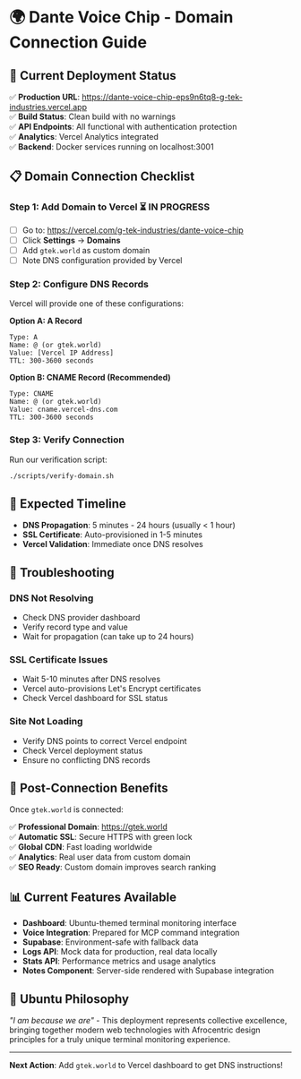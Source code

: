 # 🌍 Dante Voice Chip - Domain Connection Guide

## 🚀 Current Deployment Status

✅ **Production URL**: https://dante-voice-chip-eps9n6tq8-g-tek-industries.vercel.app  
✅ **Build Status**: Clean build with no warnings  
✅ **API Endpoints**: All functional with authentication protection  
✅ **Analytics**: Vercel Analytics integrated  
✅ **Backend**: Docker services running on localhost:3001  

## 📋 Domain Connection Checklist

### Step 1: Add Domain to Vercel ⏳ IN PROGRESS
- [ ] Go to: https://vercel.com/g-tek-industries/dante-voice-chip
- [ ] Click **Settings** → **Domains**
- [ ] Add `gtek.world` as custom domain
- [ ] Note DNS configuration provided by Vercel

### Step 2: Configure DNS Records
Vercel will provide one of these configurations:

**Option A: A Record**
```
Type: A
Name: @ (or gtek.world)
Value: [Vercel IP Address]
TTL: 300-3600 seconds
```

**Option B: CNAME Record (Recommended)**
```
Type: CNAME  
Name: @ (or gtek.world)
Value: cname.vercel-dns.com
TTL: 300-3600 seconds
```

### Step 3: Verify Connection
Run our verification script:
```bash
./scripts/verify-domain.sh
```

## 🎯 Expected Timeline

- **DNS Propagation**: 5 minutes - 24 hours (usually < 1 hour)
- **SSL Certificate**: Auto-provisioned in 1-5 minutes
- **Vercel Validation**: Immediate once DNS resolves

## 🔧 Troubleshooting

### DNS Not Resolving
- Check DNS provider dashboard
- Verify record type and value
- Wait for propagation (can take up to 24 hours)

### SSL Certificate Issues
- Wait 5-10 minutes after DNS resolves
- Vercel auto-provisions Let's Encrypt certificates
- Check Vercel dashboard for SSL status

### Site Not Loading
- Verify DNS points to correct Vercel endpoint
- Check Vercel deployment status
- Ensure no conflicting DNS records

## 🌟 Post-Connection Benefits

Once `gtek.world` is connected:

✅ **Professional Domain**: https://gtek.world  
✅ **Automatic SSL**: Secure HTTPS with green lock  
✅ **Global CDN**: Fast loading worldwide  
✅ **Analytics**: Real user data from custom domain  
✅ **SEO Ready**: Custom domain improves search ranking  

## 📊 Current Features Available

- **Dashboard**: Ubuntu-themed terminal monitoring interface
- **Voice Integration**: Prepared for MCP command integration  
- **Supabase**: Environment-safe with fallback data
- **Logs API**: Mock data for production, real data locally
- **Stats API**: Performance metrics and usage analytics
- **Notes Component**: Server-side rendered with Supabase integration

## 🎼 Ubuntu Philosophy

*"I am because we are"* - This deployment represents collective excellence, bringing together modern web technologies with Afrocentric design principles for a truly unique terminal monitoring experience.

---

**Next Action**: Add `gtek.world` to Vercel dashboard to get DNS instructions!